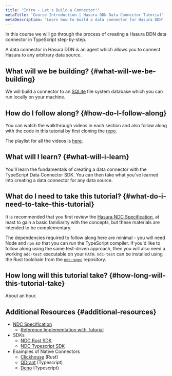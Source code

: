 ```yaml
---
title: "Intro - Let's Build a Connector!"
metaTitle: 'Course Introduction | Hasura DDN Data Connector Tutorial'
metaDescription: 'Learn how to build a data connector for Hasura DDN'
---
```


In this course we will go through the process of creating a Hasura DDN data connector in TypeScript step-by-step.

A data connector in Hasura DDN is an agent which allows you to connect Hasura to any arbitrary data source.

## What will we be building? {#what-will-we-be-building}

We will build a connector to an [SQLite](https://www.sqlite.org/index.html) file system database which you can run 
locally on your machine. 

## How do I follow along? {#how-do-I-follow-along}

You can watch the walkthrough videos in each section and also follow along with the code in this tutorial by first 
cloning the [repo](/get-started/2-clone/).

The playlist for all the videos is [here](https://www.youtube.com/playlist?list=PLTRTpHrUcSB_WmbGviXZUx0z-jVZXm4Yc). 

## What will I learn? {#what-will-i-learn}

You'll learn the fundamentals of creating a data connector with the TypeScript Data Connector SDK. You can then take 
what you've learned into creating a data connector for any data source. 

## What do I need to take this tutorial? {#what-do-i-need-to-take-this-tutorial}

It is recommended that you first review the [Hasura NDC Specification](http://hasura.github.io/ndc-spec/), at least to 
gain a basic familiarity with the concepts, but these materials are intended to be complementary.

The dependencies required to follow along here are minimal - you will need Node and `npm` so that you can run the
TypeScript compiler. If you'd like to follow along using the same test-driven approach, then you will also need a
working `ndc-test` executable on your `PATH`. `ndc-test` can be installed using the Rust toolchain from the
[`ndc-spec`](https://github.com/hasura/ndc-spec) repository.

## How long will this tutorial take? {#how-long-will-this-tutorial-take}

About an hour.

## Additional Resources {#additional-resources}

- [NDC Specification](https://hasura.github.io/ndc-spec/specification/)
  - [Reference Implementation with Tutorial](https://github.com/hasura/ndc-spec/tree/main/ndc-reference/tests)
- SDKs
  - [NDC Rust SDK](https://github.com/hasura/ndc-hub)
  - [NDC Typescript SDK](https://github.com/hasura/ndc-sdk-typescript)
- Examples of Native Connectors
  - [Clickhouse](https://github.com/hasura/ndc-clickhouse) (Rust)
  - [QDrant](https://github.com/hasura/ndc-qdrant) (Typescript)
  - [Deno](https://github.com/hasura/ndc-typescript-deno) (Typescript)
